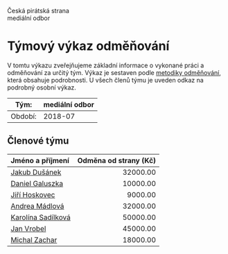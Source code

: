 Česká pirátská strana  
mediální odbor

Týmový výkaz odměňování
===========================

V tomtu výkazu zveřejňujeme základní informace o vykonané práci a odměňování
za určitý tým. Výkaz je sestaven podle [metodiky odměňování][metodika],
která obsahuje podrobnosti. U všech členů týmu je uveden odkaz na podrobný osobní výkaz.

Tým:                     | mediální odbor
-----------------------  | --------------------
Období:                  | 2018-07

Členové týmu
--------------

| Jméno a příjmení                          |   Odměna od strany (Kč) |
|:------------------------------------------|------------------------:|
| [Jakub Dušánek](jakub-dusanek/)           |                32000.00 |
| [Daniel Galuszka](daniel-galuszka/)       |                10000.00 |
| [Jiří Hoskovec](jiri-hoskovec/)           |                 9000.00 |
| [Andrea Mádlová](andrea-madlova/)         |                32000.00 |
| [Karolína Sadílková](karolina-sadilkova/) |                50000.00 |
| [Jan Vrobel](jan-vrobel/)                 |                45000.00 |
| [Michal Zachar](michal-zachar/)           |                18000.00 |


[metodika]: https://redmine.pirati.cz/projects/po/wiki/Odmenovani

